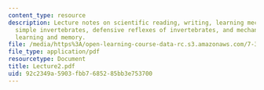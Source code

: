 ```yaml
---
content_type: resource
description: Lecture notes on scientific reading, writing, learning mechanisms of
  simple invertebrates, defensive reflexes of invertebrates, and mechanisms underlying
  learning and memory.
file: /media/https%3A/open-learning-course-data-rc.s3.amazonaws.com/7-346-synaptic-plasticity-and-memory-from-molecules-to-behavior-fall-2007/92c2349a5903fbb7685285bb3e753700_Lecture2.pdf
file_type: application/pdf
resourcetype: Document
title: Lecture2.pdf
uid: 92c2349a-5903-fbb7-6852-85bb3e753700
---
```

